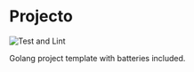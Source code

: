 # Projecto

![Test and Lint](https://github.com/philidor-green/projecto/workflows/Test%20and%20Lint/badge.svg?branch=master)

Golang project template with batteries included.

